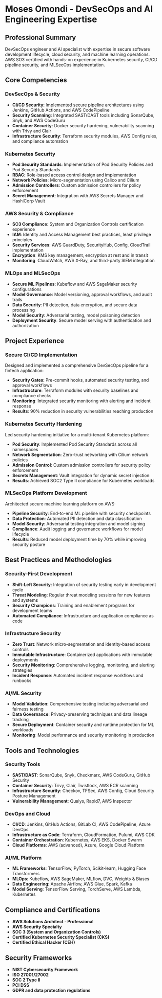 # Moses Omondi - DevSecOps and AI Engineering Expertise

## Professional Summary
DevSecOps engineer and AI specialist with expertise in secure software development lifecycle, cloud security, and machine learning operations. AWS SO3 certified with hands-on experience in Kubernetes security, CI/CD pipeline security, and MLSecOps implementation.

## Core Competencies

### DevSecOps & Security
- **CI/CD Security**: Implemented secure pipeline architectures using Jenkins, GitHub Actions, and AWS CodePipeline
- **Security Scanning**: Integrated SAST/DAST tools including SonarQube, Snyk, and AWS CodeGuru
- **Container Security**: Docker security hardening, vulnerability scanning with Trivy and Clair
- **Infrastructure Security**: Terraform security modules, AWS Config rules, and compliance automation

### Kubernetes Security
- **Pod Security Standards**: Implementation of Pod Security Policies and Pod Security Standards
- **RBAC**: Role-based access control design and implementation
- **Network Policies**: Micro-segmentation using Calico and Cilium
- **Admission Controllers**: Custom admission controllers for policy enforcement
- **Secret Management**: Integration with AWS Secrets Manager and HashiCorp Vault

### AWS Security & Compliance
- **SO3 Compliance**: System and Organization Controls certification experience
- **IAM**: Identity and Access Management best practices, least privilege principles
- **Security Services**: AWS GuardDuty, SecurityHub, Config, CloudTrail implementation
- **Encryption**: KMS key management, encryption at rest and in transit
- **Monitoring**: CloudWatch, AWS X-Ray, and third-party SIEM integration

### MLOps and MLSecOps
- **Secure ML Pipelines**: Kubeflow and AWS SageMaker security configurations
- **Model Governance**: Model versioning, approval workflows, and audit trails
- **Data Security**: PII detection, data encryption, and secure data processing
- **Model Security**: Adversarial testing, model poisoning detection
- **Deployment Security**: Secure model serving with authentication and authorization

## Project Experience

### Secure CI/CD Implementation
Designed and implemented a comprehensive DevSecOps pipeline for a fintech application:
- **Security Gates**: Pre-commit hooks, automated security testing, and approval workflows
- **Infrastructure**: Terraform modules with security baselines and compliance checks
- **Monitoring**: Integrated security monitoring with alerting and incident response
- **Results**: 90% reduction in security vulnerabilities reaching production

### Kubernetes Security Hardening
Led security hardening initiative for a multi-tenant Kubernetes platform:
- **Pod Security**: Implemented Pod Security Standards across all namespaces
- **Network Segmentation**: Zero-trust networking with Cilium network policies
- **Admission Control**: Custom admission controllers for security policy enforcement
- **Secrets Management**: Vault integration for dynamic secret injection
- **Results**: Achieved SOC2 Type II compliance for Kubernetes workloads

### MLSecOps Platform Development
Architected secure machine learning platform on AWS:
- **Pipeline Security**: End-to-end ML pipeline with security checkpoints
- **Data Protection**: Automated PII detection and data classification
- **Model Security**: Adversarial testing integration and model signing
- **Compliance**: Audit logging and governance workflows for model lifecycle
- **Results**: Reduced model deployment time by 70% while improving security posture

## Best Practices and Methodologies

### Security-First Development
- **Shift-Left Security**: Integration of security testing early in development cycle
- **Threat Modeling**: Regular threat modeling sessions for new features and systems
- **Security Champions**: Training and enablement programs for development teams
- **Automated Compliance**: Infrastructure and application compliance as code

### Infrastructure Security
- **Zero Trust**: Network micro-segmentation and identity-based access controls
- **Immutable Infrastructure**: Containerized applications with immutable deployments
- **Security Monitoring**: Comprehensive logging, monitoring, and alerting strategies
- **Incident Response**: Automated incident response workflows and runbooks

### AI/ML Security
- **Model Validation**: Comprehensive testing including adversarial and fairness testing
- **Data Governance**: Privacy-preserving techniques and data lineage tracking
- **Secure Deployment**: Container security and runtime protection for ML workloads
- **Monitoring**: Model performance and security monitoring in production

## Tools and Technologies

### Security Tools
- **SAST/DAST**: SonarQube, Snyk, Checkmarx, AWS CodeGuru, GitHub Security
- **Container Security**: Trivy, Clair, Twistlock, AWS ECR scanning
- **Infrastructure Security**: Checkov, TFSec, AWS Config, Cloud Security Posture Management
- **Vulnerability Management**: Qualys, Rapid7, AWS Inspector

### DevOps and Cloud
- **CI/CD**: Jenkins, GitHub Actions, GitLab CI, AWS CodePipeline, Azure DevOps
- **Infrastructure as Code**: Terraform, CloudFormation, Pulumi, AWS CDK
- **Container Orchestration**: Kubernetes, AWS EKS, Docker Swarm
- **Cloud Platforms**: AWS (advanced), Azure, Google Cloud Platform

### AI/ML Platform
- **ML Frameworks**: TensorFlow, PyTorch, Scikit-learn, Hugging Face Transformers
- **MLOps**: Kubeflow, AWS SageMaker, MLflow, DVC, Weights & Biases
- **Data Engineering**: Apache Airflow, AWS Glue, Spark, Kafka
- **Model Serving**: TensorFlow Serving, TorchServe, AWS Lambda, Kubernetes

## Compliance and Certifications
- **AWS Solutions Architect - Professional**
- **AWS Security Specialty**
- **SOC 3 (System and Organization Controls)**
- **Certified Kubernetes Security Specialist (CKS)**
- **Certified Ethical Hacker (CEH)**

## Security Frameworks
- **NIST Cybersecurity Framework**
- **ISO 27001/27002**
- **SOC 2 Type II**
- **PCI DSS**
- **GDPR and data protection regulations**
